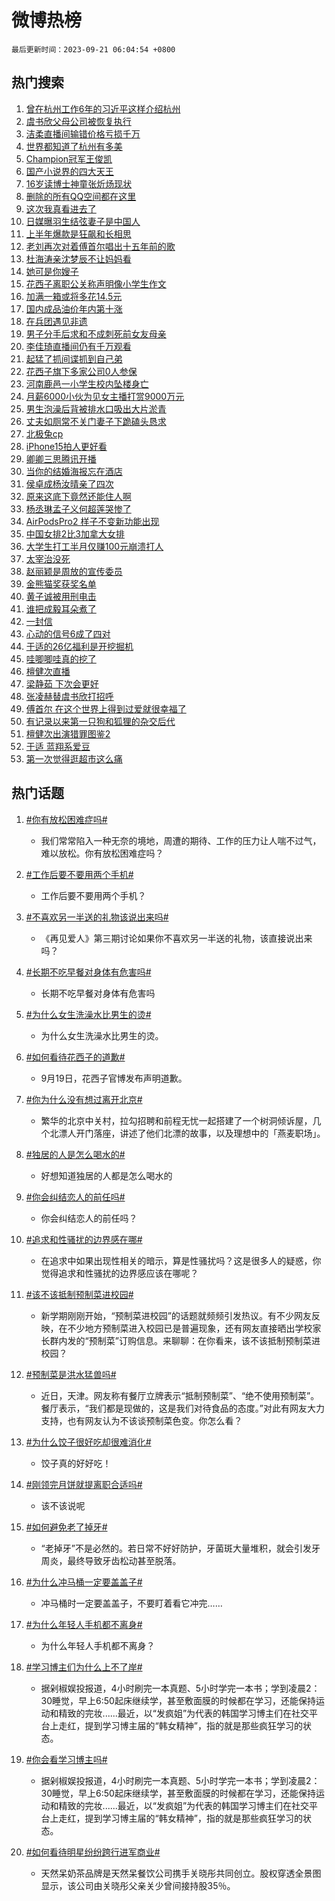 # 微博热榜

`最后更新时间：2023-09-21 06:04:54 +0800`

## 热门搜索

1. [曾在杭州工作6年的习近平这样介绍杭州](https://m.weibo.cn/search?containerid=100103type%3D1%26t%3D10%26q%3D%23%E6%9B%BE%E5%9C%A8%E6%9D%AD%E5%B7%9E%E5%B7%A5%E4%BD%9C6%E5%B9%B4%E7%9A%84%E4%B9%A0%E8%BF%91%E5%B9%B3%E8%BF%99%E6%A0%B7%E4%BB%8B%E7%BB%8D%E6%9D%AD%E5%B7%9E%23&stream_entry_id=51&isnewpage=1&extparam=seat%3D1%26dgr%3D0%26stream_entry_id%3D51%26c_type%3D51%26q%3D%2523%25E6%259B%25BE%25E5%259C%25A8%25E6%259D%25AD%25E5%25B7%259E%25E5%25B7%25A5%25E4%25BD%259C6%25E5%25B9%25B4%25E7%259A%2584%25E4%25B9%25A0%25E8%25BF%2591%25E5%25B9%25B3%25E8%25BF%2599%25E6%25A0%25B7%25E4%25BB%258B%25E7%25BB%258D%25E6%259D%25AD%25E5%25B7%259E%2523%26filter_type%3Drealtimehot%26cate%3D10103%26pos%3D0%26display_time%3D1695247493%26pre_seqid%3D1695247493267918439229)
1. [虞书欣父母公司被恢复执行](https://m.weibo.cn/search?containerid=100103type%3D1%26t%3D10%26q%3D%23%E8%99%9E%E4%B9%A6%E6%AC%A3%E7%88%B6%E6%AF%8D%E5%85%AC%E5%8F%B8%E8%A2%AB%E6%81%A2%E5%A4%8D%E6%89%A7%E8%A1%8C%23&stream_entry_id=31&isnewpage=1&extparam=seat%3D1%26band_rank%3D1%26c_type%3D31%26realpos%3D1%26pos%3D0%26cate%3D5001%26lcate%3D5001%26stream_entry_id%3D31%26flag%3D2%26filter_type%3Drealtimehot%26dgr%3D0%26q%3D%2523%25E8%2599%259E%25E4%25B9%25A6%25E6%25AC%25A3%25E7%2588%25B6%25E6%25AF%258D%25E5%2585%25AC%25E5%258F%25B8%25E8%25A2%25AB%25E6%2581%25A2%25E5%25A4%258D%25E6%2589%25A7%25E8%25A1%258C%2523%26display_time%3D1695247493%26pre_seqid%3D1695247493267918439229)
1. [洁柔直播间输错价格亏损千万](https://m.weibo.cn/search?containerid=100103type%3D1%26t%3D10%26q%3D%23%E6%B4%81%E6%9F%94%E7%9B%B4%E6%92%AD%E9%97%B4%E8%BE%93%E9%94%99%E4%BB%B7%E6%A0%BC%E4%BA%8F%E6%8D%9F%E5%8D%83%E4%B8%87%23&stream_entry_id=31&isnewpage=1&extparam=seat%3D1%26band_rank%3D2%26c_type%3D31%26realpos%3D2%26pos%3D1%26cate%3D5001%26lcate%3D5001%26stream_entry_id%3D31%26flag%3D2%26filter_type%3Drealtimehot%26dgr%3D0%26q%3D%2523%25E6%25B4%2581%25E6%259F%2594%25E7%259B%25B4%25E6%2592%25AD%25E9%2597%25B4%25E8%25BE%2593%25E9%2594%2599%25E4%25BB%25B7%25E6%25A0%25BC%25E4%25BA%258F%25E6%258D%259F%25E5%258D%2583%25E4%25B8%2587%2523%26display_time%3D1695247493%26pre_seqid%3D1695247493267918439229)
1. [世界都知道了杭州有多美](https://m.weibo.cn/search?containerid=100103type%3D1%26t%3D10%26q%3D%23%E4%B8%96%E7%95%8C%E9%83%BD%E7%9F%A5%E9%81%93%E4%BA%86%E6%9D%AD%E5%B7%9E%E6%9C%89%E5%A4%9A%E7%BE%8E%23&stream_entry_id=31&isnewpage=1&extparam=seat%3D1%26band_rank%3D3%26c_type%3D31%26realpos%3D3%26pos%3D2%26cate%3D5001%26lcate%3D5001%26stream_entry_id%3D31%26flag%3D0%26filter_type%3Drealtimehot%26dgr%3D0%26q%3D%2523%25E4%25B8%2596%25E7%2595%258C%25E9%2583%25BD%25E7%259F%25A5%25E9%2581%2593%25E4%25BA%2586%25E6%259D%25AD%25E5%25B7%259E%25E6%259C%2589%25E5%25A4%259A%25E7%25BE%258E%2523%26display_time%3D1695247493%26pre_seqid%3D1695247493267918439229)
1. [Champion冠军王俊凯](https://m.weibo.cn/search?containerid=100103type%3D1%26t%3D10%26q%3D%23Champion%E5%86%A0%E5%86%9B%E7%8E%8B%E4%BF%8A%E5%87%AF%23&stream_entry_id=31&isnewpage=1&extparam=seat%3D1%26adid%3D204366%26band_rank%3D4%26c_type%3D31%26pos%3D3%26cate%3D5001%26lcate%3D5001%26stream_entry_id%3D31%26is_ad_pos%3D1%26filter_type%3Drealtimehot%26q%3D%2523Champion%25E5%2586%25A0%25E5%2586%259B%25E7%258E%258B%25E4%25BF%258A%25E5%2587%25AF%2523%26dgr%3D0%26topic_ad%3D1%26display_time%3D1695247493%26pre_seqid%3D1695247493267918439229)
1. [国产小说界的四大天王](https://m.weibo.cn/search?containerid=100103type%3D1%26t%3D10%26q%3D%E5%9B%BD%E4%BA%A7%E5%B0%8F%E8%AF%B4%E7%95%8C%E7%9A%84%E5%9B%9B%E5%A4%A7%E5%A4%A9%E7%8E%8B&stream_entry_id=31&isnewpage=1&extparam=seat%3D1%26band_rank%3D4%26c_type%3D31%26realpos%3D4%26pos%3D4%26cate%3D5001%26lcate%3D5001%26stream_entry_id%3D31%26flag%3D2%26filter_type%3Drealtimehot%26dgr%3D0%26q%3D%25E5%259B%25BD%25E4%25BA%25A7%25E5%25B0%258F%25E8%25AF%25B4%25E7%2595%258C%25E7%259A%2584%25E5%259B%259B%25E5%25A4%25A7%25E5%25A4%25A9%25E7%258E%258B%26display_time%3D1695247493%26pre_seqid%3D1695247493267918439229)
1. [16岁读博士神童张炘炀现状](https://m.weibo.cn/search?containerid=100103type%3D1%26t%3D10%26q%3D%2316%E5%B2%81%E8%AF%BB%E5%8D%9A%E5%A3%AB%E7%A5%9E%E7%AB%A5%E5%BC%A0%E7%82%98%E7%82%80%E7%8E%B0%E7%8A%B6%23&stream_entry_id=31&isnewpage=1&extparam=seat%3D1%26band_rank%3D5%26c_type%3D31%26realpos%3D5%26pos%3D5%26cate%3D5001%26lcate%3D5001%26stream_entry_id%3D31%26flag%3D1%26filter_type%3Drealtimehot%26dgr%3D0%26q%3D%252316%25E5%25B2%2581%25E8%25AF%25BB%25E5%258D%259A%25E5%25A3%25AB%25E7%25A5%259E%25E7%25AB%25A5%25E5%25BC%25A0%25E7%2582%2598%25E7%2582%2580%25E7%258E%25B0%25E7%258A%25B6%2523%26display_time%3D1695247493%26pre_seqid%3D1695247493267918439229)
1. [删除的所有QQ空间都在这里](https://m.weibo.cn/search?containerid=100103type%3D1%26t%3D10%26q%3D%23%E5%88%A0%E9%99%A4%E7%9A%84%E6%89%80%E6%9C%89QQ%E7%A9%BA%E9%97%B4%E9%83%BD%E5%9C%A8%E8%BF%99%E9%87%8C%23&stream_entry_id=31&isnewpage=1&extparam=seat%3D1%26band_rank%3D6%26c_type%3D31%26realpos%3D6%26pos%3D6%26cate%3D5001%26lcate%3D5001%26stream_entry_id%3D31%26flag%3D16%26filter_type%3Drealtimehot%26dgr%3D0%26q%3D%2523%25E5%2588%25A0%25E9%2599%25A4%25E7%259A%2584%25E6%2589%2580%25E6%259C%2589QQ%25E7%25A9%25BA%25E9%2597%25B4%25E9%2583%25BD%25E5%259C%25A8%25E8%25BF%2599%25E9%2587%258C%2523%26display_time%3D1695247493%26pre_seqid%3D1695247493267918439229)
1. [这次我真看进去了](https://m.weibo.cn/search?containerid=100103type%3D1%26t%3D10%26q%3D%23%E8%BF%99%E6%AC%A1%E6%88%91%E7%9C%9F%E7%9C%8B%E8%BF%9B%E5%8E%BB%E4%BA%86%23&stream_entry_id=31&isnewpage=1&extparam=seat%3D1%26adid%3D204434%26band_rank%3D7%26c_type%3D31%26pos%3D7%26cate%3D5001%26lcate%3D5001%26stream_entry_id%3D31%26is_ad_pos%3D1%26filter_type%3Drealtimehot%26q%3D%2523%25E8%25BF%2599%25E6%25AC%25A1%25E6%2588%2591%25E7%259C%259F%25E7%259C%258B%25E8%25BF%259B%25E5%258E%25BB%25E4%25BA%2586%2523%26dgr%3D0%26topic_ad%3D1%26display_time%3D1695247493%26pre_seqid%3D1695247493267918439229)
1. [日媒曝羽生结弦妻子是中国人](https://m.weibo.cn/search?containerid=100103type%3D1%26t%3D10%26q%3D%23%E6%97%A5%E5%AA%92%E6%9B%9D%E7%BE%BD%E7%94%9F%E7%BB%93%E5%BC%A6%E5%A6%BB%E5%AD%90%E6%98%AF%E4%B8%AD%E5%9B%BD%E4%BA%BA%23&stream_entry_id=31&isnewpage=1&extparam=seat%3D1%26band_rank%3D7%26c_type%3D31%26realpos%3D7%26pos%3D8%26cate%3D5001%26lcate%3D5001%26stream_entry_id%3D31%26flag%3D0%26filter_type%3Drealtimehot%26dgr%3D0%26q%3D%2523%25E6%2597%25A5%25E5%25AA%2592%25E6%259B%259D%25E7%25BE%25BD%25E7%2594%259F%25E7%25BB%2593%25E5%25BC%25A6%25E5%25A6%25BB%25E5%25AD%2590%25E6%2598%25AF%25E4%25B8%25AD%25E5%259B%25BD%25E4%25BA%25BA%2523%26display_time%3D1695247493%26pre_seqid%3D1695247493267918439229)
1. [上半年爆款是狂飙和长相思](https://m.weibo.cn/search?containerid=100103type%3D1%26t%3D10%26q%3D%23%E4%B8%8A%E5%8D%8A%E5%B9%B4%E7%88%86%E6%AC%BE%E6%98%AF%E7%8B%82%E9%A3%99%E5%92%8C%E9%95%BF%E7%9B%B8%E6%80%9D%23&stream_entry_id=31&isnewpage=1&extparam=seat%3D1%26band_rank%3D8%26c_type%3D31%26realpos%3D8%26pos%3D9%26cate%3D5001%26lcate%3D5001%26stream_entry_id%3D31%26flag%3D0%26filter_type%3Drealtimehot%26dgr%3D0%26q%3D%2523%25E4%25B8%258A%25E5%258D%258A%25E5%25B9%25B4%25E7%2588%2586%25E6%25AC%25BE%25E6%2598%25AF%25E7%258B%2582%25E9%25A3%2599%25E5%2592%258C%25E9%2595%25BF%25E7%259B%25B8%25E6%2580%259D%2523%26display_time%3D1695247493%26pre_seqid%3D1695247493267918439229)
1. [老刘再次对着傅首尔唱出十五年前的歌](https://m.weibo.cn/search?containerid=100103type%3D1%26t%3D10%26q%3D%E8%80%81%E5%88%98%E5%86%8D%E6%AC%A1%E5%AF%B9%E7%9D%80%E5%82%85%E9%A6%96%E5%B0%94%E5%94%B1%E5%87%BA%E5%8D%81%E4%BA%94%E5%B9%B4%E5%89%8D%E7%9A%84%E6%AD%8C&stream_entry_id=31&isnewpage=1&extparam=seat%3D1%26band_rank%3D9%26c_type%3D31%26realpos%3D9%26pos%3D10%26cate%3D5001%26lcate%3D5001%26stream_entry_id%3D31%26flag%3D0%26filter_type%3Drealtimehot%26dgr%3D0%26q%3D%25E8%2580%2581%25E5%2588%2598%25E5%2586%258D%25E6%25AC%25A1%25E5%25AF%25B9%25E7%259D%2580%25E5%2582%2585%25E9%25A6%2596%25E5%25B0%2594%25E5%2594%25B1%25E5%2587%25BA%25E5%258D%2581%25E4%25BA%2594%25E5%25B9%25B4%25E5%2589%258D%25E7%259A%2584%25E6%25AD%258C%26display_time%3D1695247493%26pre_seqid%3D1695247493267918439229)
1. [杜海涛亲沈梦辰不让妈妈看](https://m.weibo.cn/search?containerid=100103type%3D1%26t%3D10%26q%3D%23%E6%9D%9C%E6%B5%B7%E6%B6%9B%E4%BA%B2%E6%B2%88%E6%A2%A6%E8%BE%B0%E4%B8%8D%E8%AE%A9%E5%A6%88%E5%A6%88%E7%9C%8B%23&stream_entry_id=31&isnewpage=1&extparam=seat%3D1%26band_rank%3D10%26c_type%3D31%26realpos%3D10%26pos%3D11%26cate%3D5001%26lcate%3D5001%26stream_entry_id%3D31%26flag%3D0%26filter_type%3Drealtimehot%26dgr%3D0%26q%3D%2523%25E6%259D%259C%25E6%25B5%25B7%25E6%25B6%259B%25E4%25BA%25B2%25E6%25B2%2588%25E6%25A2%25A6%25E8%25BE%25B0%25E4%25B8%258D%25E8%25AE%25A9%25E5%25A6%2588%25E5%25A6%2588%25E7%259C%258B%2523%26display_time%3D1695247493%26pre_seqid%3D1695247493267918439229)
1. [她可是你嫂子](https://m.weibo.cn/search?containerid=100103type%3D1%26t%3D10%26q%3D%23%E5%A5%B9%E5%8F%AF%E6%98%AF%E4%BD%A0%E5%AB%82%E5%AD%90%23&stream_entry_id=31&isnewpage=1&extparam=seat%3D1%26band_rank%3D11%26c_type%3D31%26realpos%3D11%26pos%3D12%26cate%3D5001%26lcate%3D5001%26stream_entry_id%3D31%26flag%3D0%26filter_type%3Drealtimehot%26dgr%3D0%26q%3D%2523%25E5%25A5%25B9%25E5%258F%25AF%25E6%2598%25AF%25E4%25BD%25A0%25E5%25AB%2582%25E5%25AD%2590%2523%26display_time%3D1695247493%26pre_seqid%3D1695247493267918439229)
1. [花西子离职公关称声明像小学生作文](https://m.weibo.cn/search?containerid=100103type%3D1%26t%3D10%26q%3D%23%E8%8A%B1%E8%A5%BF%E5%AD%90%E7%A6%BB%E8%81%8C%E5%85%AC%E5%85%B3%E7%A7%B0%E5%A3%B0%E6%98%8E%E5%83%8F%E5%B0%8F%E5%AD%A6%E7%94%9F%E4%BD%9C%E6%96%87%23&stream_entry_id=31&isnewpage=1&extparam=seat%3D1%26band_rank%3D12%26c_type%3D31%26realpos%3D12%26pos%3D13%26cate%3D5001%26lcate%3D5001%26stream_entry_id%3D31%26flag%3D0%26filter_type%3Drealtimehot%26dgr%3D0%26q%3D%2523%25E8%258A%25B1%25E8%25A5%25BF%25E5%25AD%2590%25E7%25A6%25BB%25E8%2581%258C%25E5%2585%25AC%25E5%2585%25B3%25E7%25A7%25B0%25E5%25A3%25B0%25E6%2598%258E%25E5%2583%258F%25E5%25B0%258F%25E5%25AD%25A6%25E7%2594%259F%25E4%25BD%259C%25E6%2596%2587%2523%26display_time%3D1695247493%26pre_seqid%3D1695247493267918439229)
1. [加满一箱或将多花14.5元](https://m.weibo.cn/search?containerid=100103type%3D1%26t%3D10%26q%3D%23%E5%8A%A0%E6%BB%A1%E4%B8%80%E7%AE%B1%E6%88%96%E5%B0%86%E5%A4%9A%E8%8A%B114.5%E5%85%83%23&stream_entry_id=31&isnewpage=1&extparam=seat%3D1%26band_rank%3D13%26c_type%3D31%26realpos%3D13%26pos%3D14%26cate%3D5001%26lcate%3D5001%26stream_entry_id%3D31%26flag%3D0%26filter_type%3Drealtimehot%26dgr%3D0%26q%3D%2523%25E5%258A%25A0%25E6%25BB%25A1%25E4%25B8%2580%25E7%25AE%25B1%25E6%2588%2596%25E5%25B0%2586%25E5%25A4%259A%25E8%258A%25B114.5%25E5%2585%2583%2523%26display_time%3D1695247493%26pre_seqid%3D1695247493267918439229)
1. [国内成品油价年内第十涨](https://m.weibo.cn/search?containerid=100103type%3D1%26t%3D10%26q%3D%23%E5%9B%BD%E5%86%85%E6%88%90%E5%93%81%E6%B2%B9%E4%BB%B7%E5%B9%B4%E5%86%85%E7%AC%AC%E5%8D%81%E6%B6%A8%23&stream_entry_id=31&isnewpage=1&extparam=seat%3D1%26band_rank%3D14%26c_type%3D31%26realpos%3D14%26pos%3D15%26cate%3D5001%26lcate%3D5001%26stream_entry_id%3D31%26flag%3D0%26filter_type%3Drealtimehot%26dgr%3D0%26q%3D%2523%25E5%259B%25BD%25E5%2586%2585%25E6%2588%2590%25E5%2593%2581%25E6%25B2%25B9%25E4%25BB%25B7%25E5%25B9%25B4%25E5%2586%2585%25E7%25AC%25AC%25E5%258D%2581%25E6%25B6%25A8%2523%26display_time%3D1695247493%26pre_seqid%3D1695247493267918439229)
1. [在兵团遇见非遗](https://m.weibo.cn/search?containerid=100103type%3D1%26t%3D10%26q%3D%23%E5%9C%A8%E5%85%B5%E5%9B%A2%E9%81%87%E8%A7%81%E9%9D%9E%E9%81%97%23&stream_entry_id=31&isnewpage=1&extparam=seat%3D1%26band_rank%3D15%26c_type%3D31%26realpos%3D15%26pos%3D16%26cate%3D5001%26lcate%3D5001%26stream_entry_id%3D31%26flag%3D32768%26filter_type%3Drealtimehot%26dgr%3D0%26q%3D%2523%25E5%259C%25A8%25E5%2585%25B5%25E5%259B%25A2%25E9%2581%2587%25E8%25A7%2581%25E9%259D%259E%25E9%2581%2597%2523%26display_time%3D1695247493%26pre_seqid%3D1695247493267918439229)
1. [男子分手后求和不成刺死前女友母亲](https://m.weibo.cn/search?containerid=100103type%3D1%26t%3D10%26q%3D%23%E7%94%B7%E5%AD%90%E5%88%86%E6%89%8B%E5%90%8E%E6%B1%82%E5%92%8C%E4%B8%8D%E6%88%90%E5%88%BA%E6%AD%BB%E5%89%8D%E5%A5%B3%E5%8F%8B%E6%AF%8D%E4%BA%B2%23&stream_entry_id=31&isnewpage=1&extparam=seat%3D1%26band_rank%3D16%26c_type%3D31%26realpos%3D16%26pos%3D17%26cate%3D5001%26lcate%3D5001%26stream_entry_id%3D31%26flag%3D0%26filter_type%3Drealtimehot%26dgr%3D0%26q%3D%2523%25E7%2594%25B7%25E5%25AD%2590%25E5%2588%2586%25E6%2589%258B%25E5%2590%258E%25E6%25B1%2582%25E5%2592%258C%25E4%25B8%258D%25E6%2588%2590%25E5%2588%25BA%25E6%25AD%25BB%25E5%2589%258D%25E5%25A5%25B3%25E5%258F%258B%25E6%25AF%258D%25E4%25BA%25B2%2523%26display_time%3D1695247493%26pre_seqid%3D1695247493267918439229)
1. [李佳琦直播间仍有千万观看](https://m.weibo.cn/search?containerid=100103type%3D1%26t%3D10%26q%3D%23%E6%9D%8E%E4%BD%B3%E7%90%A6%E7%9B%B4%E6%92%AD%E9%97%B4%E4%BB%8D%E6%9C%89%E5%8D%83%E4%B8%87%E8%A7%82%E7%9C%8B%23&stream_entry_id=31&isnewpage=1&extparam=seat%3D1%26band_rank%3D17%26c_type%3D31%26realpos%3D17%26pos%3D18%26cate%3D5001%26lcate%3D5001%26stream_entry_id%3D31%26flag%3D0%26filter_type%3Drealtimehot%26dgr%3D0%26q%3D%2523%25E6%259D%258E%25E4%25BD%25B3%25E7%2590%25A6%25E7%259B%25B4%25E6%2592%25AD%25E9%2597%25B4%25E4%25BB%258D%25E6%259C%2589%25E5%258D%2583%25E4%25B8%2587%25E8%25A7%2582%25E7%259C%258B%2523%26display_time%3D1695247493%26pre_seqid%3D1695247493267918439229)
1. [起猛了抓间谍抓到自己弟](https://m.weibo.cn/search?containerid=100103type%3D1%26t%3D10%26q%3D%23%E8%B5%B7%E7%8C%9B%E4%BA%86%E6%8A%93%E9%97%B4%E8%B0%8D%E6%8A%93%E5%88%B0%E8%87%AA%E5%B7%B1%E5%BC%9F%23&stream_entry_id=31&isnewpage=1&extparam=seat%3D1%26band_rank%3D18%26c_type%3D31%26realpos%3D18%26pos%3D19%26cate%3D5001%26lcate%3D5001%26stream_entry_id%3D31%26flag%3D2%26filter_type%3Drealtimehot%26dgr%3D0%26q%3D%2523%25E8%25B5%25B7%25E7%258C%259B%25E4%25BA%2586%25E6%258A%2593%25E9%2597%25B4%25E8%25B0%258D%25E6%258A%2593%25E5%2588%25B0%25E8%2587%25AA%25E5%25B7%25B1%25E5%25BC%259F%2523%26display_time%3D1695247493%26pre_seqid%3D1695247493267918439229)
1. [花西子旗下多家公司0人参保](https://m.weibo.cn/search?containerid=100103type%3D1%26t%3D10%26q%3D%23%E8%8A%B1%E8%A5%BF%E5%AD%90%E6%97%97%E4%B8%8B%E5%A4%9A%E5%AE%B6%E5%85%AC%E5%8F%B80%E4%BA%BA%E5%8F%82%E4%BF%9D%23&stream_entry_id=31&isnewpage=1&extparam=seat%3D1%26band_rank%3D19%26c_type%3D31%26realpos%3D19%26pos%3D20%26cate%3D5001%26lcate%3D5001%26stream_entry_id%3D31%26flag%3D0%26filter_type%3Drealtimehot%26dgr%3D0%26q%3D%2523%25E8%258A%25B1%25E8%25A5%25BF%25E5%25AD%2590%25E6%2597%2597%25E4%25B8%258B%25E5%25A4%259A%25E5%25AE%25B6%25E5%2585%25AC%25E5%258F%25B80%25E4%25BA%25BA%25E5%258F%2582%25E4%25BF%259D%2523%26display_time%3D1695247493%26pre_seqid%3D1695247493267918439229)
1. [河南鹿邑一小学生校内坠楼身亡](https://m.weibo.cn/search?containerid=100103type%3D1%26t%3D10%26q%3D%23%E6%B2%B3%E5%8D%97%E9%B9%BF%E9%82%91%E4%B8%80%E5%B0%8F%E5%AD%A6%E7%94%9F%E6%A0%A1%E5%86%85%E5%9D%A0%E6%A5%BC%E8%BA%AB%E4%BA%A1%23&stream_entry_id=31&isnewpage=1&extparam=seat%3D1%26band_rank%3D20%26c_type%3D31%26realpos%3D20%26pos%3D21%26cate%3D5001%26lcate%3D5001%26stream_entry_id%3D31%26flag%3D1%26filter_type%3Drealtimehot%26dgr%3D0%26q%3D%2523%25E6%25B2%25B3%25E5%258D%2597%25E9%25B9%25BF%25E9%2582%2591%25E4%25B8%2580%25E5%25B0%258F%25E5%25AD%25A6%25E7%2594%259F%25E6%25A0%25A1%25E5%2586%2585%25E5%259D%25A0%25E6%25A5%25BC%25E8%25BA%25AB%25E4%25BA%25A1%2523%26display_time%3D1695247493%26pre_seqid%3D1695247493267918439229)
1. [月薪6000小伙为见女主播打赏9000万元](https://m.weibo.cn/search?containerid=100103type%3D1%26t%3D10%26q%3D%23%E6%9C%88%E8%96%AA6000%E5%B0%8F%E4%BC%99%E4%B8%BA%E8%A7%81%E5%A5%B3%E4%B8%BB%E6%92%AD%E6%89%93%E8%B5%8F9000%E4%B8%87%E5%85%83%23&stream_entry_id=31&isnewpage=1&extparam=seat%3D1%26band_rank%3D21%26c_type%3D31%26realpos%3D21%26pos%3D22%26cate%3D5001%26lcate%3D5001%26stream_entry_id%3D31%26flag%3D0%26filter_type%3Drealtimehot%26dgr%3D0%26q%3D%2523%25E6%259C%2588%25E8%2596%25AA6000%25E5%25B0%258F%25E4%25BC%2599%25E4%25B8%25BA%25E8%25A7%2581%25E5%25A5%25B3%25E4%25B8%25BB%25E6%2592%25AD%25E6%2589%2593%25E8%25B5%258F9000%25E4%25B8%2587%25E5%2585%2583%2523%26display_time%3D1695247493%26pre_seqid%3D1695247493267918439229)
1. [男生泡澡后背被排水口吸出大片淤青](https://m.weibo.cn/search?containerid=100103type%3D1%26t%3D10%26q%3D%23%E7%94%B7%E7%94%9F%E6%B3%A1%E6%BE%A1%E5%90%8E%E8%83%8C%E8%A2%AB%E6%8E%92%E6%B0%B4%E5%8F%A3%E5%90%B8%E5%87%BA%E5%A4%A7%E7%89%87%E6%B7%A4%E9%9D%92%23&stream_entry_id=31&isnewpage=1&extparam=seat%3D1%26band_rank%3D22%26c_type%3D31%26realpos%3D22%26pos%3D23%26cate%3D5001%26lcate%3D5001%26stream_entry_id%3D31%26flag%3D0%26filter_type%3Drealtimehot%26dgr%3D0%26q%3D%2523%25E7%2594%25B7%25E7%2594%259F%25E6%25B3%25A1%25E6%25BE%25A1%25E5%2590%258E%25E8%2583%258C%25E8%25A2%25AB%25E6%258E%2592%25E6%25B0%25B4%25E5%258F%25A3%25E5%2590%25B8%25E5%2587%25BA%25E5%25A4%25A7%25E7%2589%2587%25E6%25B7%25A4%25E9%259D%2592%2523%26display_time%3D1695247493%26pre_seqid%3D1695247493267918439229)
1. [丈夫如厕常不关门妻子下跪磕头恳求](https://m.weibo.cn/search?containerid=100103type%3D1%26t%3D10%26q%3D%23%E4%B8%88%E5%A4%AB%E5%A6%82%E5%8E%95%E5%B8%B8%E4%B8%8D%E5%85%B3%E9%97%A8%E5%A6%BB%E5%AD%90%E4%B8%8B%E8%B7%AA%E7%A3%95%E5%A4%B4%E6%81%B3%E6%B1%82%23&stream_entry_id=31&isnewpage=1&extparam=seat%3D1%26band_rank%3D23%26c_type%3D31%26realpos%3D23%26pos%3D24%26cate%3D5001%26lcate%3D5001%26stream_entry_id%3D31%26flag%3D0%26filter_type%3Drealtimehot%26dgr%3D0%26q%3D%2523%25E4%25B8%2588%25E5%25A4%25AB%25E5%25A6%2582%25E5%258E%2595%25E5%25B8%25B8%25E4%25B8%258D%25E5%2585%25B3%25E9%2597%25A8%25E5%25A6%25BB%25E5%25AD%2590%25E4%25B8%258B%25E8%25B7%25AA%25E7%25A3%2595%25E5%25A4%25B4%25E6%2581%25B3%25E6%25B1%2582%2523%26display_time%3D1695247493%26pre_seqid%3D1695247493267918439229)
1. [北极兔cp](https://m.weibo.cn/search?containerid=100103type%3D1%26t%3D10%26q%3D%E5%8C%97%E6%9E%81%E5%85%94cp&stream_entry_id=31&isnewpage=1&extparam=seat%3D1%26band_rank%3D24%26c_type%3D31%26realpos%3D24%26pos%3D25%26cate%3D5001%26lcate%3D5001%26stream_entry_id%3D31%26flag%3D0%26filter_type%3Drealtimehot%26dgr%3D0%26q%3D%25E5%258C%2597%25E6%259E%2581%25E5%2585%2594cp%26display_time%3D1695247493%26pre_seqid%3D1695247493267918439229)
1. [iPhone15拍人更好看](https://m.weibo.cn/search?containerid=100103type%3D1%26t%3D10%26q%3DiPhone15%E6%8B%8D%E4%BA%BA%E6%9B%B4%E5%A5%BD%E7%9C%8B&stream_entry_id=31&isnewpage=1&extparam=seat%3D1%26band_rank%3D25%26c_type%3D31%26realpos%3D25%26pos%3D26%26cate%3D5001%26lcate%3D5001%26stream_entry_id%3D31%26flag%3D0%26filter_type%3Drealtimehot%26dgr%3D0%26q%3DiPhone15%25E6%258B%258D%25E4%25BA%25BA%25E6%259B%25B4%25E5%25A5%25BD%25E7%259C%258B%26display_time%3D1695247493%26pre_seqid%3D1695247493267918439229)
1. [卿卿三思腾讯开播](https://m.weibo.cn/search?containerid=100103type%3D1%26t%3D10%26q%3D%23%E5%8D%BF%E5%8D%BF%E4%B8%89%E6%80%9D%E8%85%BE%E8%AE%AF%E5%BC%80%E6%92%AD%23&stream_entry_id=31&isnewpage=1&extparam=seat%3D1%26band_rank%3D26%26c_type%3D31%26realpos%3D26%26pos%3D27%26cate%3D5001%26lcate%3D5001%26stream_entry_id%3D31%26flag%3D0%26filter_type%3Drealtimehot%26dgr%3D0%26q%3D%2523%25E5%258D%25BF%25E5%258D%25BF%25E4%25B8%2589%25E6%2580%259D%25E8%2585%25BE%25E8%25AE%25AF%25E5%25BC%2580%25E6%2592%25AD%2523%26display_time%3D1695247493%26pre_seqid%3D1695247493267918439229)
1. [当你的结婚海报忘在酒店](https://m.weibo.cn/search?containerid=100103type%3D1%26t%3D10%26q%3D%23%E5%BD%93%E4%BD%A0%E7%9A%84%E7%BB%93%E5%A9%9A%E6%B5%B7%E6%8A%A5%E5%BF%98%E5%9C%A8%E9%85%92%E5%BA%97%23&stream_entry_id=31&isnewpage=1&extparam=seat%3D1%26band_rank%3D27%26c_type%3D31%26realpos%3D27%26pos%3D28%26cate%3D5001%26lcate%3D5001%26stream_entry_id%3D31%26flag%3D0%26filter_type%3Drealtimehot%26dgr%3D0%26q%3D%2523%25E5%25BD%2593%25E4%25BD%25A0%25E7%259A%2584%25E7%25BB%2593%25E5%25A9%259A%25E6%25B5%25B7%25E6%258A%25A5%25E5%25BF%2598%25E5%259C%25A8%25E9%2585%2592%25E5%25BA%2597%2523%26display_time%3D1695247493%26pre_seqid%3D1695247493267918439229)
1. [侯卓成杨汝晴亲了四次](https://m.weibo.cn/search?containerid=100103type%3D1%26t%3D10%26q%3D%23%E4%BE%AF%E5%8D%93%E6%88%90%E6%9D%A8%E6%B1%9D%E6%99%B4%E4%BA%B2%E4%BA%86%E5%9B%9B%E6%AC%A1%23&stream_entry_id=31&isnewpage=1&extparam=seat%3D1%26band_rank%3D28%26c_type%3D31%26realpos%3D28%26pos%3D29%26cate%3D5001%26lcate%3D5001%26stream_entry_id%3D31%26flag%3D0%26filter_type%3Drealtimehot%26dgr%3D0%26q%3D%2523%25E4%25BE%25AF%25E5%258D%2593%25E6%2588%2590%25E6%259D%25A8%25E6%25B1%259D%25E6%2599%25B4%25E4%25BA%25B2%25E4%25BA%2586%25E5%259B%259B%25E6%25AC%25A1%2523%26display_time%3D1695247493%26pre_seqid%3D1695247493267918439229)
1. [原来这底下竟然还能住人啊](https://m.weibo.cn/search?containerid=100103type%3D1%26t%3D10%26q%3D%E5%8E%9F%E6%9D%A5%E8%BF%99%E5%BA%95%E4%B8%8B%E7%AB%9F%E7%84%B6%E8%BF%98%E8%83%BD%E4%BD%8F%E4%BA%BA%E5%95%8A&stream_entry_id=31&isnewpage=1&extparam=seat%3D1%26band_rank%3D29%26c_type%3D31%26realpos%3D29%26pos%3D30%26cate%3D5001%26lcate%3D5001%26stream_entry_id%3D31%26flag%3D0%26filter_type%3Drealtimehot%26dgr%3D0%26q%3D%25E5%258E%259F%25E6%259D%25A5%25E8%25BF%2599%25E5%25BA%2595%25E4%25B8%258B%25E7%25AB%259F%25E7%2584%25B6%25E8%25BF%2598%25E8%2583%25BD%25E4%25BD%258F%25E4%25BA%25BA%25E5%2595%258A%26display_time%3D1695247493%26pre_seqid%3D1695247493267918439229)
1. [杨丞琳孟子义何超莲哭惨了](https://m.weibo.cn/search?containerid=100103type%3D1%26t%3D10%26q%3D%23%E6%9D%A8%E4%B8%9E%E7%90%B3%E5%AD%9F%E5%AD%90%E4%B9%89%E4%BD%95%E8%B6%85%E8%8E%B2%E5%93%AD%E6%83%A8%E4%BA%86%23&stream_entry_id=31&isnewpage=1&extparam=seat%3D1%26band_rank%3D30%26c_type%3D31%26realpos%3D30%26pos%3D31%26cate%3D5001%26lcate%3D5001%26stream_entry_id%3D31%26flag%3D0%26filter_type%3Drealtimehot%26dgr%3D0%26q%3D%2523%25E6%259D%25A8%25E4%25B8%259E%25E7%2590%25B3%25E5%25AD%259F%25E5%25AD%2590%25E4%25B9%2589%25E4%25BD%2595%25E8%25B6%2585%25E8%258E%25B2%25E5%2593%25AD%25E6%2583%25A8%25E4%25BA%2586%2523%26display_time%3D1695247493%26pre_seqid%3D1695247493267918439229)
1. [AirPodsPro2 样子不变新功能出现](https://m.weibo.cn/search?containerid=100103type%3D1%26t%3D10%26q%3DAirPodsPro2+%E6%A0%B7%E5%AD%90%E4%B8%8D%E5%8F%98%E6%96%B0%E5%8A%9F%E8%83%BD%E5%87%BA%E7%8E%B0&stream_entry_id=31&isnewpage=1&extparam=seat%3D1%26band_rank%3D31%26c_type%3D31%26realpos%3D31%26pos%3D32%26cate%3D5001%26lcate%3D5001%26stream_entry_id%3D31%26flag%3D1%26filter_type%3Drealtimehot%26dgr%3D0%26q%3DAirPodsPro2%2520%25E6%25A0%25B7%25E5%25AD%2590%25E4%25B8%258D%25E5%258F%2598%25E6%2596%25B0%25E5%258A%259F%25E8%2583%25BD%25E5%2587%25BA%25E7%258E%25B0%26display_time%3D1695247493%26pre_seqid%3D1695247493267918439229)
1. [中国女排2比3加拿大女排](https://m.weibo.cn/search?containerid=100103type%3D1%26t%3D10%26q%3D%23%E4%B8%AD%E5%9B%BD%E5%A5%B3%E6%8E%922%E6%AF%943%E5%8A%A0%E6%8B%BF%E5%A4%A7%E5%A5%B3%E6%8E%92%23&stream_entry_id=31&isnewpage=1&extparam=seat%3D1%26band_rank%3D32%26c_type%3D31%26realpos%3D32%26pos%3D33%26cate%3D5001%26lcate%3D5001%26stream_entry_id%3D31%26flag%3D0%26filter_type%3Drealtimehot%26dgr%3D0%26q%3D%2523%25E4%25B8%25AD%25E5%259B%25BD%25E5%25A5%25B3%25E6%258E%25922%25E6%25AF%25943%25E5%258A%25A0%25E6%258B%25BF%25E5%25A4%25A7%25E5%25A5%25B3%25E6%258E%2592%2523%26display_time%3D1695247493%26pre_seqid%3D1695247493267918439229)
1. [大学生打工半月仅赚100元崩溃打人](https://m.weibo.cn/search?containerid=100103type%3D1%26t%3D10%26q%3D%23%E5%A4%A7%E5%AD%A6%E7%94%9F%E6%89%93%E5%B7%A5%E5%8D%8A%E6%9C%88%E4%BB%85%E8%B5%9A100%E5%85%83%E5%B4%A9%E6%BA%83%E6%89%93%E4%BA%BA%23&stream_entry_id=31&isnewpage=1&extparam=seat%3D1%26band_rank%3D33%26c_type%3D31%26realpos%3D33%26pos%3D34%26cate%3D5001%26lcate%3D5001%26stream_entry_id%3D31%26flag%3D0%26filter_type%3Drealtimehot%26dgr%3D0%26q%3D%2523%25E5%25A4%25A7%25E5%25AD%25A6%25E7%2594%259F%25E6%2589%2593%25E5%25B7%25A5%25E5%258D%258A%25E6%259C%2588%25E4%25BB%2585%25E8%25B5%259A100%25E5%2585%2583%25E5%25B4%25A9%25E6%25BA%2583%25E6%2589%2593%25E4%25BA%25BA%2523%26display_time%3D1695247493%26pre_seqid%3D1695247493267918439229)
1. [太宰治没死](https://m.weibo.cn/search?containerid=100103type%3D1%26t%3D10%26q%3D%23%E5%A4%AA%E5%AE%B0%E6%B2%BB%E6%B2%A1%E6%AD%BB%23&stream_entry_id=31&isnewpage=1&extparam=seat%3D1%26band_rank%3D34%26c_type%3D31%26realpos%3D34%26pos%3D35%26cate%3D5001%26lcate%3D5001%26stream_entry_id%3D31%26flag%3D0%26filter_type%3Drealtimehot%26dgr%3D0%26q%3D%2523%25E5%25A4%25AA%25E5%25AE%25B0%25E6%25B2%25BB%25E6%25B2%25A1%25E6%25AD%25BB%2523%26display_time%3D1695247493%26pre_seqid%3D1695247493267918439229)
1. [赵丽颖是周放的宣传委员](https://m.weibo.cn/search?containerid=100103type%3D1%26t%3D10%26q%3D%23%E8%B5%B5%E4%B8%BD%E9%A2%96%E6%98%AF%E5%91%A8%E6%94%BE%E7%9A%84%E5%AE%A3%E4%BC%A0%E5%A7%94%E5%91%98%23&stream_entry_id=31&isnewpage=1&extparam=seat%3D1%26band_rank%3D35%26c_type%3D31%26realpos%3D35%26pos%3D36%26cate%3D5001%26lcate%3D5001%26stream_entry_id%3D31%26flag%3D0%26filter_type%3Drealtimehot%26dgr%3D0%26q%3D%2523%25E8%25B5%25B5%25E4%25B8%25BD%25E9%25A2%2596%25E6%2598%25AF%25E5%2591%25A8%25E6%2594%25BE%25E7%259A%2584%25E5%25AE%25A3%25E4%25BC%25A0%25E5%25A7%2594%25E5%2591%2598%2523%26display_time%3D1695247493%26pre_seqid%3D1695247493267918439229)
1. [金熊猫奖获奖名单](https://m.weibo.cn/search?containerid=100103type%3D1%26t%3D10%26q%3D%23%E9%87%91%E7%86%8A%E7%8C%AB%E5%A5%96%E8%8E%B7%E5%A5%96%E5%90%8D%E5%8D%95%23&stream_entry_id=31&isnewpage=1&extparam=seat%3D1%26band_rank%3D36%26c_type%3D31%26realpos%3D36%26pos%3D37%26cate%3D5001%26lcate%3D5001%26stream_entry_id%3D31%26flag%3D0%26filter_type%3Drealtimehot%26dgr%3D0%26q%3D%2523%25E9%2587%2591%25E7%2586%258A%25E7%258C%25AB%25E5%25A5%2596%25E8%258E%25B7%25E5%25A5%2596%25E5%2590%258D%25E5%258D%2595%2523%26display_time%3D1695247493%26pre_seqid%3D1695247493267918439229)
1. [黄子诚被用刑电击](https://m.weibo.cn/search?containerid=100103type%3D1%26t%3D10%26q%3D%23%E9%BB%84%E5%AD%90%E8%AF%9A%E8%A2%AB%E7%94%A8%E5%88%91%E7%94%B5%E5%87%BB%23&stream_entry_id=31&isnewpage=1&extparam=seat%3D1%26band_rank%3D37%26c_type%3D31%26realpos%3D37%26pos%3D38%26cate%3D5001%26lcate%3D5001%26stream_entry_id%3D31%26flag%3D0%26filter_type%3Drealtimehot%26dgr%3D0%26q%3D%2523%25E9%25BB%2584%25E5%25AD%2590%25E8%25AF%259A%25E8%25A2%25AB%25E7%2594%25A8%25E5%2588%2591%25E7%2594%25B5%25E5%2587%25BB%2523%26display_time%3D1695247493%26pre_seqid%3D1695247493267918439229)
1. [谁把成毅耳朵煮了](https://m.weibo.cn/search?containerid=100103type%3D1%26t%3D10%26q%3D%23%E8%B0%81%E6%8A%8A%E6%88%90%E6%AF%85%E8%80%B3%E6%9C%B5%E7%85%AE%E4%BA%86%23&stream_entry_id=31&isnewpage=1&extparam=seat%3D1%26band_rank%3D38%26c_type%3D31%26realpos%3D38%26pos%3D39%26cate%3D5001%26lcate%3D5001%26stream_entry_id%3D31%26flag%3D0%26filter_type%3Drealtimehot%26dgr%3D0%26q%3D%2523%25E8%25B0%2581%25E6%258A%258A%25E6%2588%2590%25E6%25AF%2585%25E8%2580%25B3%25E6%259C%25B5%25E7%2585%25AE%25E4%25BA%2586%2523%26display_time%3D1695247493%26pre_seqid%3D1695247493267918439229)
1. [一封信](https://m.weibo.cn/search?containerid=100103type%3D1%26t%3D10%26q%3D%E4%B8%80%E5%B0%81%E4%BF%A1&stream_entry_id=31&isnewpage=1&extparam=seat%3D1%26band_rank%3D39%26c_type%3D31%26realpos%3D39%26pos%3D40%26cate%3D5001%26lcate%3D5001%26stream_entry_id%3D31%26flag%3D0%26filter_type%3Drealtimehot%26dgr%3D0%26q%3D%25E4%25B8%2580%25E5%25B0%2581%25E4%25BF%25A1%26display_time%3D1695247493%26pre_seqid%3D1695247493267918439229)
1. [心动的信号6成了四对](https://m.weibo.cn/search?containerid=100103type%3D1%26t%3D10%26q%3D%23%E5%BF%83%E5%8A%A8%E7%9A%84%E4%BF%A1%E5%8F%B76%E6%88%90%E4%BA%86%E5%9B%9B%E5%AF%B9%23&stream_entry_id=31&isnewpage=1&extparam=seat%3D1%26band_rank%3D40%26c_type%3D31%26realpos%3D40%26pos%3D41%26cate%3D5001%26lcate%3D5001%26stream_entry_id%3D31%26flag%3D0%26filter_type%3Drealtimehot%26dgr%3D0%26q%3D%2523%25E5%25BF%2583%25E5%258A%25A8%25E7%259A%2584%25E4%25BF%25A1%25E5%258F%25B76%25E6%2588%2590%25E4%25BA%2586%25E5%259B%259B%25E5%25AF%25B9%2523%26display_time%3D1695247493%26pre_seqid%3D1695247493267918439229)
1. [于适的26亿福利是开挖掘机](https://m.weibo.cn/search?containerid=100103type%3D1%26t%3D10%26q%3D%23%E4%BA%8E%E9%80%82%E7%9A%8426%E4%BA%BF%E7%A6%8F%E5%88%A9%E6%98%AF%E5%BC%80%E6%8C%96%E6%8E%98%E6%9C%BA%23&stream_entry_id=31&isnewpage=1&extparam=seat%3D1%26band_rank%3D41%26c_type%3D31%26realpos%3D41%26pos%3D42%26cate%3D5001%26lcate%3D5001%26stream_entry_id%3D31%26flag%3D0%26filter_type%3Drealtimehot%26dgr%3D0%26q%3D%2523%25E4%25BA%258E%25E9%2580%2582%25E7%259A%258426%25E4%25BA%25BF%25E7%25A6%258F%25E5%2588%25A9%25E6%2598%25AF%25E5%25BC%2580%25E6%258C%2596%25E6%258E%2598%25E6%259C%25BA%2523%26display_time%3D1695247493%26pre_seqid%3D1695247493267918439229)
1. [哇唧唧哇真的挖了](https://m.weibo.cn/search?containerid=100103type%3D1%26t%3D10%26q%3D%23%E5%93%87%E5%94%A7%E5%94%A7%E5%93%87%E7%9C%9F%E7%9A%84%E6%8C%96%E4%BA%86%23&stream_entry_id=31&isnewpage=1&extparam=seat%3D1%26band_rank%3D42%26c_type%3D31%26realpos%3D42%26pos%3D43%26cate%3D5001%26lcate%3D5001%26stream_entry_id%3D31%26flag%3D0%26filter_type%3Drealtimehot%26dgr%3D0%26q%3D%2523%25E5%2593%2587%25E5%2594%25A7%25E5%2594%25A7%25E5%2593%2587%25E7%259C%259F%25E7%259A%2584%25E6%258C%2596%25E4%25BA%2586%2523%26display_time%3D1695247493%26pre_seqid%3D1695247493267918439229)
1. [檀健次直播](https://m.weibo.cn/search?containerid=100103type%3D1%26t%3D10%26q%3D%E6%AA%80%E5%81%A5%E6%AC%A1%E7%9B%B4%E6%92%AD&stream_entry_id=31&isnewpage=1&extparam=seat%3D1%26band_rank%3D43%26c_type%3D31%26realpos%3D43%26pos%3D44%26cate%3D5001%26lcate%3D5001%26stream_entry_id%3D31%26flag%3D0%26filter_type%3Drealtimehot%26dgr%3D0%26q%3D%25E6%25AA%2580%25E5%2581%25A5%25E6%25AC%25A1%25E7%259B%25B4%25E6%2592%25AD%26display_time%3D1695247493%26pre_seqid%3D1695247493267918439229)
1. [梁静茹 下次会更好](https://m.weibo.cn/search?containerid=100103type%3D1%26t%3D10%26q%3D%E6%A2%81%E9%9D%99%E8%8C%B9+%E4%B8%8B%E6%AC%A1%E4%BC%9A%E6%9B%B4%E5%A5%BD&stream_entry_id=31&isnewpage=1&extparam=seat%3D1%26band_rank%3D44%26c_type%3D31%26realpos%3D44%26pos%3D45%26cate%3D5001%26lcate%3D5001%26stream_entry_id%3D31%26flag%3D0%26filter_type%3Drealtimehot%26dgr%3D0%26q%3D%25E6%25A2%2581%25E9%259D%2599%25E8%258C%25B9%2520%25E4%25B8%258B%25E6%25AC%25A1%25E4%25BC%259A%25E6%259B%25B4%25E5%25A5%25BD%26display_time%3D1695247493%26pre_seqid%3D1695247493267918439229)
1. [张凌赫替虞书欣打招呼](https://m.weibo.cn/search?containerid=100103type%3D1%26t%3D10%26q%3D%23%E5%BC%A0%E5%87%8C%E8%B5%AB%E6%9B%BF%E8%99%9E%E4%B9%A6%E6%AC%A3%E6%89%93%E6%8B%9B%E5%91%BC%23&stream_entry_id=31&isnewpage=1&extparam=seat%3D1%26band_rank%3D45%26c_type%3D31%26realpos%3D45%26pos%3D46%26cate%3D5001%26lcate%3D5001%26stream_entry_id%3D31%26flag%3D1%26filter_type%3Drealtimehot%26dgr%3D0%26q%3D%2523%25E5%25BC%25A0%25E5%2587%258C%25E8%25B5%25AB%25E6%259B%25BF%25E8%2599%259E%25E4%25B9%25A6%25E6%25AC%25A3%25E6%2589%2593%25E6%258B%259B%25E5%2591%25BC%2523%26display_time%3D1695247493%26pre_seqid%3D1695247493267918439229)
1. [傅首尔 在这个世界上得到过爱就很幸福了](https://m.weibo.cn/search?containerid=100103type%3D1%26t%3D10%26q%3D%E5%82%85%E9%A6%96%E5%B0%94+%E5%9C%A8%E8%BF%99%E4%B8%AA%E4%B8%96%E7%95%8C%E4%B8%8A%E5%BE%97%E5%88%B0%E8%BF%87%E7%88%B1%E5%B0%B1%E5%BE%88%E5%B9%B8%E7%A6%8F%E4%BA%86&stream_entry_id=31&isnewpage=1&extparam=seat%3D1%26band_rank%3D46%26c_type%3D31%26realpos%3D46%26pos%3D47%26cate%3D5001%26lcate%3D5001%26stream_entry_id%3D31%26flag%3D0%26filter_type%3Drealtimehot%26dgr%3D0%26q%3D%25E5%2582%2585%25E9%25A6%2596%25E5%25B0%2594%2520%25E5%259C%25A8%25E8%25BF%2599%25E4%25B8%25AA%25E4%25B8%2596%25E7%2595%258C%25E4%25B8%258A%25E5%25BE%2597%25E5%2588%25B0%25E8%25BF%2587%25E7%2588%25B1%25E5%25B0%25B1%25E5%25BE%2588%25E5%25B9%25B8%25E7%25A6%258F%25E4%25BA%2586%26display_time%3D1695247493%26pre_seqid%3D1695247493267918439229)
1. [有记录以来第一只狗和狐狸的杂交后代](https://m.weibo.cn/search?containerid=100103type%3D1%26t%3D10%26q%3D%E6%9C%89%E8%AE%B0%E5%BD%95%E4%BB%A5%E6%9D%A5%E7%AC%AC%E4%B8%80%E5%8F%AA%E7%8B%97%E5%92%8C%E7%8B%90%E7%8B%B8%E7%9A%84%E6%9D%82%E4%BA%A4%E5%90%8E%E4%BB%A3&stream_entry_id=31&isnewpage=1&extparam=seat%3D1%26band_rank%3D47%26c_type%3D31%26realpos%3D47%26pos%3D48%26cate%3D5001%26lcate%3D5001%26stream_entry_id%3D31%26flag%3D0%26filter_type%3Drealtimehot%26dgr%3D0%26q%3D%25E6%259C%2589%25E8%25AE%25B0%25E5%25BD%2595%25E4%25BB%25A5%25E6%259D%25A5%25E7%25AC%25AC%25E4%25B8%2580%25E5%258F%25AA%25E7%258B%2597%25E5%2592%258C%25E7%258B%2590%25E7%258B%25B8%25E7%259A%2584%25E6%259D%2582%25E4%25BA%25A4%25E5%2590%258E%25E4%25BB%25A3%26display_time%3D1695247493%26pre_seqid%3D1695247493267918439229)
1. [檀健次出演猎罪图鉴2](https://m.weibo.cn/search?containerid=100103type%3D1%26t%3D10%26q%3D%23%E6%AA%80%E5%81%A5%E6%AC%A1%E5%87%BA%E6%BC%94%E7%8C%8E%E7%BD%AA%E5%9B%BE%E9%89%B42%23&stream_entry_id=31&isnewpage=1&extparam=seat%3D1%26band_rank%3D48%26c_type%3D31%26realpos%3D48%26pos%3D49%26cate%3D5001%26lcate%3D5001%26stream_entry_id%3D31%26flag%3D0%26filter_type%3Drealtimehot%26dgr%3D0%26q%3D%2523%25E6%25AA%2580%25E5%2581%25A5%25E6%25AC%25A1%25E5%2587%25BA%25E6%25BC%2594%25E7%258C%258E%25E7%25BD%25AA%25E5%259B%25BE%25E9%2589%25B42%2523%26display_time%3D1695247493%26pre_seqid%3D1695247493267918439229)
1. [于适 蓝翔系爱豆](https://m.weibo.cn/search?containerid=100103type%3D1%26t%3D10%26q%3D%E4%BA%8E%E9%80%82+%E8%93%9D%E7%BF%94%E7%B3%BB%E7%88%B1%E8%B1%86&stream_entry_id=31&isnewpage=1&extparam=seat%3D1%26band_rank%3D49%26c_type%3D31%26realpos%3D49%26pos%3D50%26cate%3D5001%26lcate%3D5001%26stream_entry_id%3D31%26flag%3D0%26filter_type%3Drealtimehot%26dgr%3D0%26q%3D%25E4%25BA%258E%25E9%2580%2582%2520%25E8%2593%259D%25E7%25BF%2594%25E7%25B3%25BB%25E7%2588%25B1%25E8%25B1%2586%26display_time%3D1695247493%26pre_seqid%3D1695247493267918439229)
1. [第一次觉得逛超市这么痛](https://m.weibo.cn/search?containerid=100103type%3D1%26t%3D10%26q%3D%E7%AC%AC%E4%B8%80%E6%AC%A1%E8%A7%89%E5%BE%97%E9%80%9B%E8%B6%85%E5%B8%82%E8%BF%99%E4%B9%88%E7%97%9B&stream_entry_id=31&isnewpage=1&extparam=seat%3D1%26band_rank%3D50%26c_type%3D31%26realpos%3D50%26pos%3D51%26cate%3D5001%26lcate%3D5001%26stream_entry_id%3D31%26flag%3D0%26filter_type%3Drealtimehot%26dgr%3D0%26q%3D%25E7%25AC%25AC%25E4%25B8%2580%25E6%25AC%25A1%25E8%25A7%2589%25E5%25BE%2597%25E9%2580%259B%25E8%25B6%2585%25E5%25B8%2582%25E8%25BF%2599%25E4%25B9%2588%25E7%2597%259B%26display_time%3D1695247493%26pre_seqid%3D1695247493267918439229)

## 热门话题

1. [#你有放松困难症吗#](https://m.weibo.cn/search?containerid=231522type%3D1%26t%3D10%26q%3D%23%E4%BD%A0%E6%9C%89%E6%94%BE%E6%9D%BE%E5%9B%B0%E9%9A%BE%E7%97%87%E5%90%97%23&stream_entry_id=128&isnewpage=1&extparam=seat%3D1%26lcate%3D5004%26cate%3D5004%26unitid%3D1695102731458%26pos%3D1-0-0%26dgr%3D0%26c_type%3D128%26display_time%3D1695247494%26pre_seqid%3D16952474941520201225)
    - 我们常常陷入一种无奈的境地，周遭的期待、工作的压力让人喘不过气，难以放松。你有放松困难症吗？

1. [#工作后要不要用两个手机#](https://m.weibo.cn/search?containerid=231522type%3D1%26t%3D10%26q%3D%23%E5%B7%A5%E4%BD%9C%E5%90%8E%E8%A6%81%E4%B8%8D%E8%A6%81%E7%94%A8%E4%B8%A4%E4%B8%AA%E6%89%8B%E6%9C%BA%23&stream_entry_id=128&isnewpage=1&extparam=seat%3D1%26lcate%3D5004%26cate%3D5004%26unitid%3D1695199088900%26pos%3D1-0-1%26dgr%3D0%26c_type%3D128%26display_time%3D1695247494%26pre_seqid%3D16952474941520201225)
    - 工作后要不要用两个手机？

1. [#不喜欢另一半送的礼物该说出来吗#](https://m.weibo.cn/search?containerid=231522type%3D1%26t%3D10%26q%3D%23%E4%B8%8D%E5%96%9C%E6%AC%A2%E5%8F%A6%E4%B8%80%E5%8D%8A%E9%80%81%E7%9A%84%E7%A4%BC%E7%89%A9%E8%AF%A5%E8%AF%B4%E5%87%BA%E6%9D%A5%E5%90%97%23&stream_entry_id=128&isnewpage=1&extparam=seat%3D1%26lcate%3D5004%26cate%3D5004%26unitid%3D1695106037406%26pos%3D1-0-2%26dgr%3D0%26c_type%3D128%26display_time%3D1695247494%26pre_seqid%3D16952474941520201225)
    - 《再见爱人》第三期讨论如果你不喜欢另一半送的礼物，该直接说出来吗？

1. [#长期不吃早餐对身体有危害吗#](https://m.weibo.cn/search?containerid=231522type%3D1%26t%3D10%26q%3D%23%E9%95%BF%E6%9C%9F%E4%B8%8D%E5%90%83%E6%97%A9%E9%A4%90%E5%AF%B9%E8%BA%AB%E4%BD%93%E6%9C%89%E5%8D%B1%E5%AE%B3%E5%90%97%23&stream_entry_id=128&isnewpage=1&extparam=seat%3D1%26lcate%3D5004%26cate%3D5004%26unitid%3D1695130099517%26pos%3D1-0-3%26dgr%3D0%26c_type%3D128%26display_time%3D1695247494%26pre_seqid%3D16952474941520201225)
    - 长期不吃早餐对身体有危害吗

1. [#为什么女生洗澡水比男生的烫#](https://m.weibo.cn/search?containerid=231522type%3D1%26t%3D10%26q%3D%23%E4%B8%BA%E4%BB%80%E4%B9%88%E5%A5%B3%E7%94%9F%E6%B4%97%E6%BE%A1%E6%B0%B4%E6%AF%94%E7%94%B7%E7%94%9F%E7%9A%84%E7%83%AB%23&stream_entry_id=128&isnewpage=1&extparam=seat%3D1%26lcate%3D5004%26cate%3D5004%26unitid%3D1695103957765%26pos%3D1-0-4%26dgr%3D0%26c_type%3D128%26display_time%3D1695247494%26pre_seqid%3D16952474941520201225)
    - 为什么女生洗澡水比男生的烫。

1. [#如何看待花西子的道歉#](https://m.weibo.cn/search?containerid=231522type%3D1%26t%3D10%26q%3D%23%E5%A6%82%E4%BD%95%E7%9C%8B%E5%BE%85%E8%8A%B1%E8%A5%BF%E5%AD%90%E7%9A%84%E9%81%93%E6%AD%89%23&stream_entry_id=128&isnewpage=1&extparam=seat%3D1%26lcate%3D5004%26cate%3D5004%26unitid%3D1695120176878%26pos%3D1-0-5%26dgr%3D0%26c_type%3D128%26display_time%3D1695247494%26pre_seqid%3D16952474941520201225)
    - 9月19日，花西子官博发布声明道歉。

1. [#你为什么没有想过离开北京#](https://m.weibo.cn/search?containerid=231522type%3D1%26t%3D10%26q%3D%23%E4%BD%A0%E4%B8%BA%E4%BB%80%E4%B9%88%E6%B2%A1%E6%9C%89%E6%83%B3%E8%BF%87%E7%A6%BB%E5%BC%80%E5%8C%97%E4%BA%AC%23&stream_entry_id=128&isnewpage=1&extparam=seat%3D1%26lcate%3D5004%26cate%3D5004%26unitid%3D1695129183247%26pos%3D1-0-6%26dgr%3D0%26c_type%3D128%26display_time%3D1695247494%26pre_seqid%3D16952474941520201225)
    - 繁华的北京中关村，拉勾招聘和前程无忧一起搭建了一个树洞倾诉屋，几个北漂人开门落座，讲述了他们北漂的故事，以及理想中的「燕麦职场」。

1. [#独居的人是怎么喝水的#](https://m.weibo.cn/search?containerid=231522type%3D1%26t%3D10%26q%3D%23%E7%8B%AC%E5%B1%85%E7%9A%84%E4%BA%BA%E6%98%AF%E6%80%8E%E4%B9%88%E5%96%9D%E6%B0%B4%E7%9A%84%23&stream_entry_id=128&isnewpage=1&extparam=seat%3D1%26lcate%3D5004%26cate%3D5004%26unitid%3D1695104838193%26pos%3D1-0-7%26dgr%3D0%26c_type%3D128%26display_time%3D1695247494%26pre_seqid%3D16952474941520201225)
    - 好想知道独居的人都是怎么喝水的

1. [#你会纠结恋人的前任吗#](https://m.weibo.cn/search?containerid=231522type%3D1%26t%3D10%26q%3D%23%E4%BD%A0%E4%BC%9A%E7%BA%A0%E7%BB%93%E6%81%8B%E4%BA%BA%E7%9A%84%E5%89%8D%E4%BB%BB%E5%90%97%23&stream_entry_id=128&isnewpage=1&extparam=seat%3D1%26lcate%3D5004%26cate%3D5004%26unitid%3D1695189507278%26pos%3D1-0-8%26dgr%3D0%26c_type%3D128%26display_time%3D1695247494%26pre_seqid%3D16952474941520201225)
    - 你会纠结恋人的前任吗？

1. [#追求和性骚扰的边界感在哪#](https://m.weibo.cn/search?containerid=231522type%3D1%26t%3D10%26q%3D%23%E8%BF%BD%E6%B1%82%E5%92%8C%E6%80%A7%E9%AA%9A%E6%89%B0%E7%9A%84%E8%BE%B9%E7%95%8C%E6%84%9F%E5%9C%A8%E5%93%AA%23&stream_entry_id=128&isnewpage=1&extparam=seat%3D1%26lcate%3D5004%26cate%3D5004%26unitid%3D1695192802811%26pos%3D1-0-9%26dgr%3D0%26c_type%3D128%26display_time%3D1695247494%26pre_seqid%3D16952474941520201225)
    - 在追求中如果出现性相关的暗示，算是性骚扰吗？这是很多人的疑惑，你觉得追求和性骚扰的边界感应该在哪呢？

1. [#该不该抵制预制菜进校园#](https://m.weibo.cn/search?containerid=231522type%3D1%26t%3D10%26q%3D%23%E8%AF%A5%E4%B8%8D%E8%AF%A5%E6%8A%B5%E5%88%B6%E9%A2%84%E5%88%B6%E8%8F%9C%E8%BF%9B%E6%A0%A1%E5%9B%AD%23&stream_entry_id=128&isnewpage=1&extparam=seat%3D1%26lcate%3D5004%26cate%3D5004%26unitid%3D1695098532546%26pos%3D1-0-10%26dgr%3D0%26c_type%3D128%26display_time%3D1695247494%26pre_seqid%3D16952474941520201225)
    - 新学期刚刚开始，“预制菜进校园”的话题就频频引发热议。有不少网友反映，在不少地方预制菜进入校园已是普遍现象，还有网友直接晒出学校家长群内发的“预制菜”订购信息。来聊聊：在你看来，该不该抵制预制菜进校园？

1. [#预制菜是洪水猛兽吗#](https://m.weibo.cn/search?containerid=231522type%3D1%26t%3D10%26q%3D%23%E9%A2%84%E5%88%B6%E8%8F%9C%E6%98%AF%E6%B4%AA%E6%B0%B4%E7%8C%9B%E5%85%BD%E5%90%97%23&stream_entry_id=128&isnewpage=1&extparam=seat%3D1%26lcate%3D5004%26cate%3D5004%26unitid%3D1695130683651%26pos%3D1-0-11%26dgr%3D0%26c_type%3D128%26display_time%3D1695247494%26pre_seqid%3D16952474941520201225)
    - 近日，天津。网友称有餐厅立牌表示“抵制预制菜”、“绝不使用预制菜”。餐厅表示，“我们都是现做的，这是我们对待食品的态度。”对此有网友大力支持，也有网友认为不该谈预制菜色变。你怎么看？

1. [#为什么饺子很好吃却很难消化#](https://m.weibo.cn/search?containerid=231522type%3D1%26t%3D10%26q%3D%23%E4%B8%BA%E4%BB%80%E4%B9%88%E9%A5%BA%E5%AD%90%E5%BE%88%E5%A5%BD%E5%90%83%E5%8D%B4%E5%BE%88%E9%9A%BE%E6%B6%88%E5%8C%96%23&stream_entry_id=128&isnewpage=1&extparam=seat%3D1%26lcate%3D5004%26cate%3D5004%26unitid%3D1695130989067%26pos%3D1-0-12%26dgr%3D0%26c_type%3D128%26display_time%3D1695247494%26pre_seqid%3D16952474941520201225)
    - 饺子真的好好吃！

1. [#刚领完月饼就提离职合适吗#](https://m.weibo.cn/search?containerid=231522type%3D1%26t%3D10%26q%3D%23%E5%88%9A%E9%A2%86%E5%AE%8C%E6%9C%88%E9%A5%BC%E5%B0%B1%E6%8F%90%E7%A6%BB%E8%81%8C%E5%90%88%E9%80%82%E5%90%97%23&stream_entry_id=128&isnewpage=1&extparam=seat%3D1%26lcate%3D5004%26cate%3D5004%26unitid%3D1695110256012%26pos%3D1-0-13%26dgr%3D0%26c_type%3D128%26display_time%3D1695247494%26pre_seqid%3D16952474941520201225)
    - 该不该说呢

1. [#如何避免老了掉牙#](https://m.weibo.cn/search?containerid=231522type%3D1%26t%3D10%26q%3D%23%E5%A6%82%E4%BD%95%E9%81%BF%E5%85%8D%E8%80%81%E4%BA%86%E6%8E%89%E7%89%99%23&stream_entry_id=128&isnewpage=1&extparam=seat%3D1%26lcate%3D5004%26cate%3D5004%26unitid%3D1695172396951%26pos%3D1-0-14%26dgr%3D0%26c_type%3D128%26display_time%3D1695247494%26pre_seqid%3D16952474941520201225)
    - “老掉牙”不是必然的。若日常不好好防护，牙菌斑大量堆积，就会引发牙周炎，最终导致牙齿松动甚至脱落。

1. [#为什么冲马桶一定要盖盖子#](https://m.weibo.cn/search?containerid=231522type%3D1%26t%3D10%26q%3D%23%E4%B8%BA%E4%BB%80%E4%B9%88%E5%86%B2%E9%A9%AC%E6%A1%B6%E4%B8%80%E5%AE%9A%E8%A6%81%E7%9B%96%E7%9B%96%E5%AD%90%23&stream_entry_id=128&isnewpage=1&extparam=seat%3D1%26lcate%3D5004%26cate%3D5004%26unitid%3D1695178108302%26pos%3D1-0-15%26dgr%3D0%26c_type%3D128%26display_time%3D1695247494%26pre_seqid%3D16952474941520201225)
    - 冲马桶时一定要盖盖子，不要盯着看它冲完……

1. [#为什么年轻人手机都不离身#](https://m.weibo.cn/search?containerid=231522type%3D1%26t%3D10%26q%3D%23%E4%B8%BA%E4%BB%80%E4%B9%88%E5%B9%B4%E8%BD%BB%E4%BA%BA%E6%89%8B%E6%9C%BA%E9%83%BD%E4%B8%8D%E7%A6%BB%E8%BA%AB%23&stream_entry_id=128&isnewpage=1&extparam=seat%3D1%26lcate%3D5004%26cate%3D5004%26unitid%3D1695211078250%26pos%3D1-0-16%26dgr%3D0%26c_type%3D128%26display_time%3D1695247494%26pre_seqid%3D16952474941520201225)
    - 为什么年轻人手机都不离身？

1. [#学习博主们为什么上不了岸#](https://m.weibo.cn/search?containerid=231522type%3D1%26t%3D10%26q%3D%23%E5%AD%A6%E4%B9%A0%E5%8D%9A%E4%B8%BB%E4%BB%AC%E4%B8%BA%E4%BB%80%E4%B9%88%E4%B8%8A%E4%B8%8D%E4%BA%86%E5%B2%B8%23&stream_entry_id=128&isnewpage=1&extparam=seat%3D1%26lcate%3D5004%26cate%3D5004%26unitid%3D1695167329193%26pos%3D1-0-17%26dgr%3D0%26c_type%3D128%26display_time%3D1695247494%26pre_seqid%3D16952474941520201225)
    - 据剁椒娱投报道，4小时刷完一本真题、5小时学完一本书；学到凌晨2：30睡觉，早上6:50起床继续学，甚至敷面膜的时候都在学习，还能保持运动和精致的完妆......最近，以“发疯姐”为代表的韩国学习博主们在社交平台上走红，提到学习博主届的“韩女精神”，指的就是那些疯狂学习的状态。

1. [#你会看学习博主吗#](https://m.weibo.cn/search?containerid=231522type%3D1%26t%3D10%26q%3D%23%E4%BD%A0%E4%BC%9A%E7%9C%8B%E5%AD%A6%E4%B9%A0%E5%8D%9A%E4%B8%BB%E5%90%97%23&stream_entry_id=128&isnewpage=1&extparam=seat%3D1%26lcate%3D5004%26cate%3D5004%26unitid%3D1695168529140%26pos%3D1-0-18%26dgr%3D0%26c_type%3D128%26display_time%3D1695247494%26pre_seqid%3D16952474941520201225)
    - 据剁椒娱投报道，4小时刷完一本真题、5小时学完一本书；学到凌晨2：30睡觉，早上6:50起床继续学，甚至敷面膜的时候都在学习，还能保持运动和精致的完妆......最近，以“发疯姐”为代表的韩国学习博主们在社交平台上走红，提到学习博主届的“韩女精神”，指的就是那些疯狂学习的状态。

1. [#如何看待明星纷纷跨行进军商业#](https://m.weibo.cn/search?containerid=231522type%3D1%26t%3D10%26q%3D%23%E5%A6%82%E4%BD%95%E7%9C%8B%E5%BE%85%E6%98%8E%E6%98%9F%E7%BA%B7%E7%BA%B7%E8%B7%A8%E8%A1%8C%E8%BF%9B%E5%86%9B%E5%95%86%E4%B8%9A%23&stream_entry_id=128&isnewpage=1&extparam=seat%3D1%26lcate%3D5004%26cate%3D5004%26unitid%3D1695140299883%26pos%3D1-0-19%26dgr%3D0%26c_type%3D128%26display_time%3D1695247494%26pre_seqid%3D16952474941520201225)
    - 天然呆奶茶品牌是天然呆餐饮公司携手关晓彤共同创立。股权穿透全景图显示，该公司由关晓彤父亲关少曾间接持股35％。

